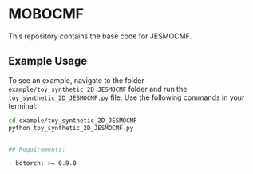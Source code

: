 # MOBOCMF

This repository contains the base code for JESMOCMF.

## Example Usage

To see an example, navigate to the folder `example/toy_synthetic_2D_JESMOCMF` folder and run the `toy_synthetic_2D_JESMOCMF.py` file. Use the following commands in your terminal:

```bash
cd example/toy_synthetic_2D_JESMOCMF
python toy_synthetic_2D_JESMOCMF.py


## Requirements:

- botorch: >= 0.9.0

